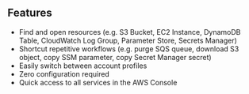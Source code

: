 ## Features

- Find and open resources (e.g. S3 Bucket, EC2 Instance, DynamoDB Table, CloudWatch Log Group, Parameter Store, Secrets Manager)
- Shortcut repetitive workflows (e.g. purge SQS queue, download S3 object, copy SSM parameter, copy Secret Manager secret)
- Easily switch between account profiles
- Zero configuration required
- Quick access to all services in the AWS Console
